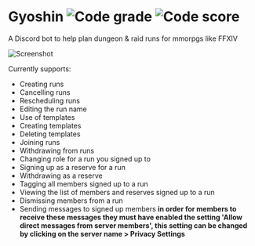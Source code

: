 # Gyoshin ![Code grade](https://www.code-inspector.com/project/29407/status/svg?) ![Code score](https://www.code-inspector.com/project/29407/score/svg)
A Discord bot to help plan dungeon & raid runs for mmorpgs like FFXIV

![Screenshot](https://imgur.com/1jWg4Nl.jpg)

Currently supports:

* Creating runs
* Cancelling runs
* Rescheduling runs
* Editing the run name
* Use of templates
* Creating templates
* Deleting templates
* Joining runs
* Withdrawing from runs
* Changing role for a run you signed up to
* Signing up as a reserve for a run
* Withdrawing as a reserve
* Tagging all members signed up to a run
* Viewing the list of members and reserves signed up to a run
* Dismissing members from a run
* Sending messages to signed up members **in order for members to receive these messages they must have enabled the setting 'Allow direct messages from server members', this setting can be changed by clicking on the server name > Privacy Settings**

